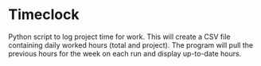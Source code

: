 Timeclock
=========

Python script to log project time for work. This will create a CSV file containing daily worked hours (total and project).
The program will pull the previous hours for the week on each run and display up-to-date hours.
